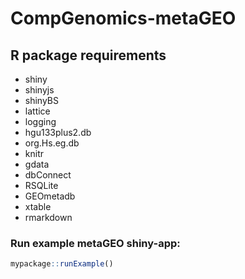 # CompGenomics-metaGEO

## R package requirements
* shiny
* shinyjs
* shinyBS
* lattice
* logging
* hgu133plus2.db
* org.Hs.eg.db
* knitr
* gdata
* dbConnect
* RSQLite
* GEOmetadb
* xtable
* rmarkdown

### Run example metaGEO shiny-app:
```R
mypackage::runExample()
```

